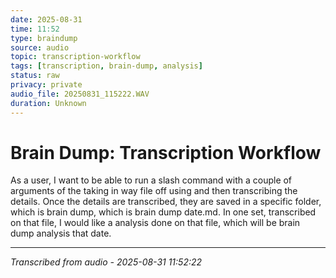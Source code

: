 ```yaml
---
date: 2025-08-31
time: 11:52
type: braindump
source: audio
topic: transcription-workflow
tags: [transcription, brain-dump, analysis]
status: raw
privacy: private
audio_file: 20250831_115222.WAV
duration: Unknown
---
```


# Brain Dump: Transcription Workflow

As a user, I want to be able to run a slash command with a couple of arguments of the taking in way file off using and then transcribing the details. Once the details are transcribed, they are saved in a specific folder, which is brain dump, which is brain dump date.md. In one set, transcribed on that file, I would like a analysis done on that file, which will be brain dump analysis that date.

---
*Transcribed from audio - 2025-08-31 11:52:22*